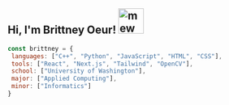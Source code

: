 <h2>Hi, I'm Brittney Oeur! <img src="https://archives.bulbagarden.net/media/upload/f/fa/Spr_3e_151.png" alt="mew" width="50" height="50">
</h2> 

```javascript
const brittney = {
 languages: ["C++", "Python", "JavaScript", "HTML", "CSS"],
 tools: ["React", "Next.js", "Tailwind", "OpenCV"],
 school: ["University of Washington"],
 major: ["Applied Computing"],
 minor: ["Informatics"]
}
```
